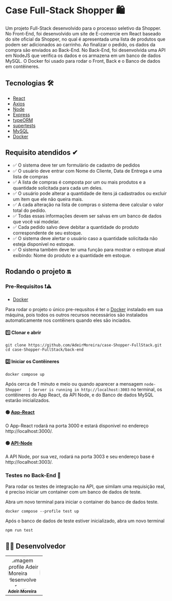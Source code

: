 <!-- <p>
    <a href="#sobre">Sobre<a/>
    <a href="#tecnologia">Tecnologia<a/>
<p/>

<h1 id="sobre">Case Full-Stack Shopper<h1/> -->

# Case Full-Stack Shopper 🛍

Um projeto Full-Stack desenvolvido para o processo seletivo da Shopper. No Front-End, foi desenvolvido um site de E-comercie em React baseado do site oficial da Shopper, no qual é apresentada uma lista de produtos que podem ser adicionados ao carrinho. Ao finalizar o pedido, os dados da compra são enviados ao Back-End. No Back-End, foi desenvolvida uma API em NodeJS que verifica os dados e os armazena em um banco de dados MySQL. O Docker foi usado para rodar o Front, Back e o Banco de dados em contêineres.

## Tecnologias 🛠

- [React](https://pt-br.reactjs.org/)
- [Axios](https://www.npmjs.com/package/axios)
- [Node](https://nodejs.org/en/)
- [Express](https://expressjs.com/pt-br/)
- [typeORM](https://typeorm.io/)
- [supertests](https://www.npmjs.com/package/supertest)
- [MySQL](https://www.mysql.com/)
- [Docker](https://www.docker.com/)

## Requisito atendidos ✔

- ✅ O sistema deve ter um formulário de cadastro de pedidos
- ✅ O usuário deve entrar com Nome do Cliente, Data de Entrega e uma lista de compras
- ✅ A lista de compras é composta por um ou mais produtos e a quantidade solicitada para cada um deles.
- ✅ O usuário pode alterar a quantidade de itens já cadastrados ou excluir um item que ele não queira mais.
- ✅ A cada alteração na lista de compras o sistema deve calcular o valor total do pedido.
- ✅ Todas essas informações devem ser salvas em um banco de dados que você vai modelar.
- ✅ Cada pedido salvo deve debitar a quantidade do produto correspondente de seu estoque.
- ✅ O sistema deve alertar o usuário caso a quantidade solicitada não esteja disponível no estoque.
- ✅ O sistema também deve ter uma função para mostrar o estoque atual exibindo: Nome do produto e a quantidade em estoque.

## Rodando o projeto 🔛

### Pre-Requisitos ❗⚠

- [Docker](https://www.docker.com/) 

Para rodar o projeto o único pre-requsitos é ter o [Docker](https://www.docker.com/) instalado em sua máquina, pois todos os outros recursos necessários são instalados automaticamente nos contêiners quando eles são inciados.
<!-- <h2 id="tecnologia">Tecnologias<h2/> -->

#### 1️⃣ Clonar e abrir
```
git clone https://github.com/AdeirMoreira/case-Shopper-FullStack.git
cd case-Shopper-FullStack/back-end
```

#### 2️⃣ Iniciar os Contêineres
```
docker compose up
```
Após cerca de 1 minuto e meio ou quando aparecer a mensagem ```node-Shopper   | Server is running in http://localhost:3003``` no terminal, os contêineres do App React, da API Node, e do Banco de dados MySQL estarão inicializados.

#### 🟢 [App-React](http://localhost:3000/)

O App-React rodará na porta 3000 e estará disponivel no endereço http://localhost:3000/. 

#### 🟢 [API-Node](http://localhost:3003/)

A API Node, por sua vez, rodará na porta 3003 e seu endereço base é http://localhost:3003/.

### Testes no Back-End 🧪

Para rodar os testes de integração na API, que similam uma requisição real, é preciso iniciar um container com um banco de dados de teste.

Abra um novo terminal para iniciar o container do banco de dados teste.
```
docker compose --profile test up
```
Após o banco de dados de teste estiver inicializado, abra um novo terminal
```
npm run test
```


## 👨‍💻 Desenvolvedor
<table>         
<td><a href="https://github.com/future4code/silveira-Adeir-Maia"><img style="border-radius: 50%;" src="https://avatars.githubusercontent.com/u/98994187?v=4" width="100px;" alt="Imagem profile Adeir Moreira desenvolvedor"/><br /><sub><b>Adeir Moreira</b></sub></a><br />   
</table>


